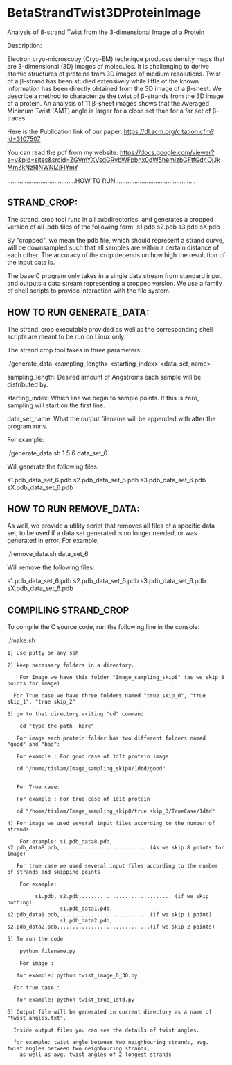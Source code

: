 # BetaStrandTwist3DProteinImage
Analysis of ß-strand Twist from the 3-dimensional Image of a Protein

Description: 

Electron cryo-microscopy (Cryo-EM) technique produces density maps that are 3-dimensional (3D) images of molecules. It is challenging to derive atomic structures of proteins from 3D images of medium resolutions. Twist of a β-strand has been studied extensively while little of the known information has been directly obtained from the 3D image of a β-sheet. We describe a method to characterize the twist of β-strands from the 3D image of a protein. An analysis of 11 β-sheet images shows that the Averaged Minimum Twist (AMT) angle is larger for a close set than for a far set of β-traces.

Here is the Publication link of our paper: https://dl.acm.org/citation.cfm?id=3107507

You can read the pdf from my website: https://docs.google.com/viewer?a=v&pid=sites&srcid=ZGVmYXVsdGRvbWFpbnx0dW5hemlzbGFtfGd4OjJkMmZkNzRlNWNlZjFlYmY


.......................................HOW TO RUN..............................................

STRAND_CROP:
--------------------------------------------------------------------------------
The strand_crop tool runs in all subdirectories, and generates a cropped version
of all .pdb files of the following form:
s1.pdb
s2.pdb
s3.pdb
sX.pdb

By "cropped", we mean the pdb file, which should represent a strand curve,
will be downsampled such that all samples are within a certain distance of each
other. The accuracy of the crop depends on how high the resolution of the input
data is.

The base C program only takes in a single data stream from standard input, and 
outputs a data stream representing a cropped version. We use a family of shell 
scripts to provide interaction with the file system.


HOW TO RUN GENERATE_DATA:
--------------------------------------------------------------------------------
The strand_crop executable provided as well as the corresponding shell scripts
are meant to be run on Linux only.

The strand crop tool takes in three parameters:

./generate_data <sampling_length> <starting_index> <data_set_name>


sampling_length: Desired amount of Angstroms each sample will be distributed by.

starting_index:  Which line we begin to sample points.  If this is zero, 
				     sampling will start on the first line.

data_set_name:   What the output filename will be appended with after the 
                     program runs.

For example:

./generate_data.sh 1.5 6 data_set_6

Will generate the following files:

s1.pdb_data_set_6.pdb
s2.pdb_data_set_6.pdb
s3.pdb_data_set_6.pdb
sX.pdb_data_set_6.pdb

HOW TO RUN REMOVE_DATA:
--------------------------------------------------------------------------------
As well, we provide a utility script that removes all files of a specific data
set, to be used if a data set generated is no longer needed, or was generated in
error.  For example,

./remove_data.sh data_set_6

Will remove the following files:

s1.pdb_data_set_6.pdb
s2.pdb_data_set_6.pdb
s3.pdb_data_set_6.pdb
sX.pdb_data_set_6.pdb

COMPILING STRAND_CROP
--------------------------------------------------------------------------------
To compile the C source code, run the following line in the console:

./make.sh


~~~~~~~~~~~~~~~~~~~~~~~~~~~~~~~~~~~~~~~~~~HOW TO RUN TWIST~~~~~~~~~~~~~~~~~~~~~~~~~~~~~~~~~~~~~~~~~~~~~~~~~~~~~~~~~~
1) Use putty or any ssh 

2) keep necessary folders in a directory.

	For Image we have this folder "Image_sampling_skip8" (as we skip 8 points for image)
	
  For True case we have three folders named "true skip_0", "true skip_1", "true skip_2"

3) go to that directory writing "cd" command
   
    cd "type the path  here"
	
   For image each protein folder has two different folders named "good" and "bad":
   
   For example : For good case of 1d1t protein image
   
   cd "/home/tislam/Image_sampling_skip8/1dtd/good"
	
   
   For True case: 
  
   For example : For true case of 1d1t protein 
   
   cd "/home/tislam/Image_sampling_skip8/true skip_0/TrueCase/1dtd"

4) For image we used several input files according to the number of strands 

	For example: s1.pdb_data8.pdb, s2.pdb_data8.pdb,.............................(As we skip 8 points for image)
	
   For true case we used several input files according to the number of strands and skipping points 

	For example: 
  
         s1.pdb, s2.pdb,............................. (if we skip nothing)
				 s1.pdb_data1.pdb, s2.pdb_data1.pdb,.............................(if we skip 1 point)
				 s1.pdb_data2.pdb, s2.pdb_data2.pdb,.............................(if we skip 2 points)
   
5) To run the code 

	python filename.py
	
	For image :
	 
   for example: python twist_image_0_30.py 
	
  For true case :
	 
   for example: python twist_true_1dtd.py 

6) Output file will be generated in current directory as a name of "twist_angles.txt".

  Inside output files you can see the details of twist angles.
	
  for example: twist angle between two neighbouring strands, avg. twist angles between two neighbouring strands,
	as well as avg. twist angles of 2 longest strands
